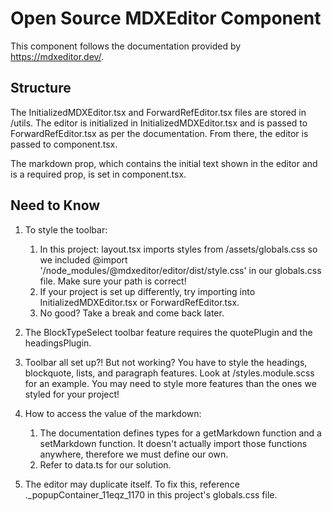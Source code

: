 # Open Source MDXEditor Component

This component follows the documentation provided by https://mdxeditor.dev/.

## Structure

The InitializedMDXEditor.tsx and ForwardRefEditor.tsx files are stored in /utils. The editor is initialized in InitializedMDXEditor.tsx and is passed to ForwardRefEditor.tsx as per the documentation. From there, the editor is passed to component.tsx.

The markdown prop, which contains the initial text shown in the editor and is a required prop, is set in component.tsx.

## Need to Know

1. To style the toolbar:

   1. In this project: layout.tsx imports styles from /assets/globals.css so we included @import '/node_modules/@mdxeditor/editor/dist/style.css' in our globals.css file. Make sure your path is correct!
   2. If your project is set up differently, try importing into InitializedMDXEditor.tsx or ForwardRefEditor.tsx.
   3. No good? Take a break and come back later.

2. The BlockTypeSelect toolbar feature requires the quotePlugin and the headingsPlugin.

3. Toolbar all set up?! But not working? You have to style the headings, blockquote, lists, and paragraph features. Look at /styles.module.scss for an example. You may need to style more features than the ones we styled for your project!

4. How to access the value of the markdown:

   1. The documentation defines types for a getMarkdown function and a setMarkdown function. It doesn't actually import those functions anywhere, therefore we must define our own.
   2. Refer to data.ts for our solution.

5. The editor may duplicate itself. To fix this, reference .\_popupContainer_11eqz_1170 in this project's globals.css file.
